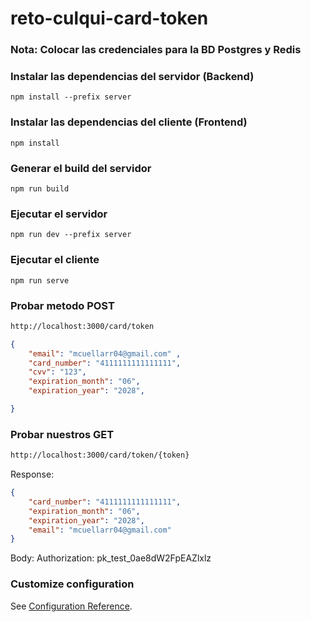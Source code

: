 # reto-culqui-card-token

### Nota: Colocar las credenciales para la BD Postgres y Redis
### Instalar las dependencias del servidor (Backend)
```
npm install --prefix server
```

### Instalar las dependencias del cliente (Frontend)
```
npm install
```

### Generar el build del servidor
```
npm run build
```

### Ejecutar el servidor
```
npm run dev --prefix server
```

### Ejecutar el cliente
```
npm run serve
```

### Probar metodo POST
```bash
http://localhost:3000/card/token 
```

```json
{ 
    "email": "mcuellarr04@gmail.com" ,
    "card_number": "4111111111111111", 
    "cvv": "123", 
    "expiration_month": "06", 
    "expiration_year": "2028", 

}
```

### Probar nuestros GET
```bash
http://localhost:3000/card/token/{token}
```
Response:
```json
{
    "card_number": "4111111111111111",
    "expiration_month": "06",
    "expiration_year": "2028",
    "email": "mcuellarr04@gmail.com"
}
```
Body:
Authorization: pk_test_0ae8dW2FpEAZlxlz


### Customize configuration
See [Configuration Reference](https://cli.vuejs.org/config/).
